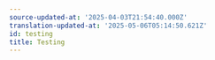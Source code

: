 ```yaml
---
source-updated-at: '2025-04-03T21:54:40.000Z'
translation-updated-at: '2025-05-06T05:14:50.621Z'
id: testing
title: Testing
---
```

